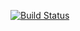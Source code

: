 [![Build Status](https://dev.azure.com/GitHubProjects-inpal/NodeJs-Express-ES8-Boilerplate/_apis/build/status/ip28.NodeJs-Express-ES8-Boilerplate?branchName=development)](https://dev.azure.com/GitHubProjects-inpal/NodeJs-Express-ES8-Boilerplate/_build/latest?definitionId=1&branchName=development)